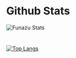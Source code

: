 # Github Stats
![Funazu Stats](https://github-readme-stats.anuraghazra1.vercel.app/api?username=Funazu&show_icons=true&include_all_commits=true&theme=material-palenight)
# 
[![Top Langs](https://github-readme-stats.vercel.app/api/top-langs/?username=Funazu&langs_count=8)](https://github.com/anuraghazra/github-readme-stats)

<!---
Funazu/Funazu is a ✨ special ✨ repository because its `README.md` (this file) appears on your GitHub profile.
You can click the Preview link to take a look at your changes.
--->
